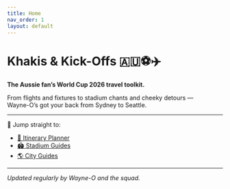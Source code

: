 ```yaml
---
title: Home
nav_order: 1
layout: default
---
```

# Khakis & Kick-Offs 🇦🇺⚽✈️  
**The Aussie fan’s World Cup 2026 travel toolkit.**

From flights and fixtures to stadium chants and cheeky detours —  
Wayne-O’s got your back from Sydney to Seattle.

---

🔗 Jump straight to:

- [📅 Itinerary Planner](https://mrwayneo.github.io/khakisandkickoffs/planning/)
- [🏟️ Stadium Guides](https://mrwayneo.github.io/khakisandkickoffs/stadiums/)
- [🌎 City Guides](https://mrwayneo.github.io/khakisandkickoffs/host-cities/)


---

_Updated regularly by Wayne-O and the squad._  